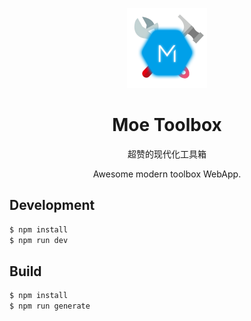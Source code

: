 <p align="center"><img src="/static/icon.png" alt="Logo" width="128" height="128" style="max-width: 100%;"></p>
<h1 align="center">Moe Toolbox</h1>
<p align="center">超赞的现代化工具箱</p>
<p align="center">Awesome modern toolbox WebApp.</p>

## Development

```bash
$ npm install
$ npm run dev
```

## Build

```bash
$ npm install
$ npm run generate
```
